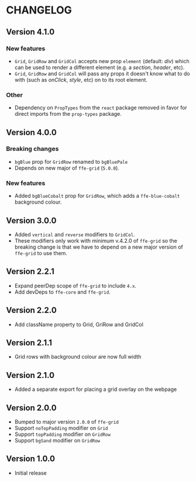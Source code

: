 # CHANGELOG

## Version 4.1.0

### New features
* `Grid`, `GridRow` and `GridCol` accepts new prop `element` (default: _div_) which can be used to render a different
element (e.g. a _section_, _header_, etc).
* `Grid`, `GridRow` and `GridCol` will pass any props it doesn't know what to do with (such as _onClick_, _style_, etc) on to its root element.

### Other
* Dependency on `PropTypes` from the `react` package removed in favor for direct imports from the `prop-types` package.

## Version 4.0.0

### Breaking changes
* `bgBlue` prop for `GridRow` renamed to `bgBluePale`
* Depends on new major of `ffe-grid` (`5.0.0`).

### New features
* Added `bgBlueCobalt` prop for `GridRow`, which adds a `ffe-blue-cobalt` background colour.

## Version 3.0.0
* Added `vertical` and `reverse` modifiers to `GridCol`.
* These modifiers only work with minimum v.4.2.0 of `ffe-grid` so the breaking change is that we have to
depend on a new major version of `ffe-grid` to use them.

## Version 2.2.1
* Expand peerDep scope of `ffe-grid` to include `4.x`.
* Add devDeps to `ffe-core` and `ffe-grid`.

## Version 2.2.0
* Add className property to Grid, GriRow and GridCol

## Version 2.1.1
* Grid rows with background colour are now full width

## Version 2.1.0
* Added a separate export for placing a grid overlay on the webpage

## Version 2.0.0
* Bumped to major version `2.0.0` of `ffe-grid`
* Support `noTopPadding` modifier on `Grid`
* Support `topPadding` modifier on `GridRow`
* Support `bgSand` modifier on `GridRow`

## Version 1.0.0
* Initial release
